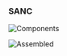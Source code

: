 ### SANC

![Components](https://bitbucket.org/repo/Bggj96o/images/1801380425-IMG_2638.JPG)

![Assembled](https://bitbucket.org/repo/Bggj96o/images/3162864886-IMG_2642.JPG)
